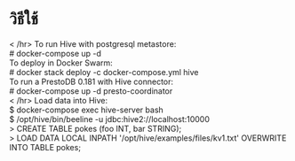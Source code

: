 <h1><strong>วิธีใช้</strong></h1>
< /hr>
To run Hive with postgresql metastore: <br>
    # docker-compose up -d<br>
To deploy in Docker Swarm:<br>
    # docker stack deploy -c docker-compose.yml hive<br>
To run a PrestoDB 0.181 with Hive connector:<br>
    # docker-compose up -d presto-coordinator<br>
   < /hr>
  Load data into Hive:<br>
  $ docker-compose exec hive-server bash<br>
  $ /opt/hive/bin/beeline -u jdbc:hive2://localhost:10000<br>
    > CREATE TABLE pokes (foo INT, bar STRING);<br>
    > LOAD DATA LOCAL INPATH '/opt/hive/examples/files/kv1.txt' OVERWRITE INTO TABLE pokes;<br>
